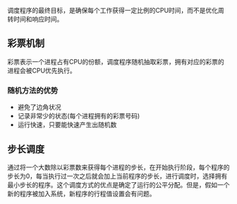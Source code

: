 调度程序的最终目标，是确保每个工作获得一定比例的CPU时间，而不是优化周转时间和响应时间。

## 彩票机制
彩票表示一个进程占有CPU的份额，调度程序随机抽取彩票，拥有对应的彩票的进程会被CPU优先执行。

### 随机方法的优势
- 避免了边角状况
- 记录非常少的状态(每个进程拥有的彩票号码)
- 运行快速，只要能快速产生出随机数
## 步长调度
通过将一个大数除以彩票数来获得每个进程的步长，在开始执行阶段，每个程序的步长为0，每当执行过一次之后就会加上当前程序的步长，进行调度时，选择拥有最小步长的程序。这个调度方式的优点是确定了运行的公平分配。但是，假如一个新的程序被加入系统，新程序的行程值设置会有问题。